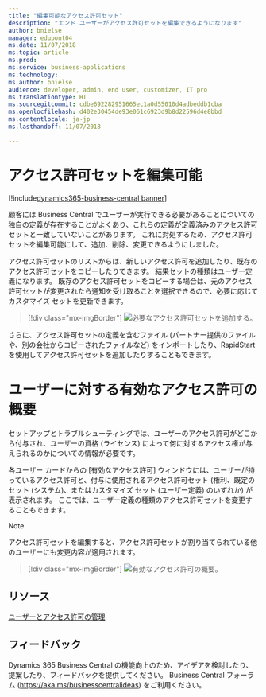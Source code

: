 ```yaml
---
title: "編集可能なアクセス許可セット"
description: "エンド ユーザーがアクセス許可セットを編集できるようになります"
author: bnielse
manager: edupont04
ms.date: 11/07/2018
ms.topic: article
ms.prod: 
ms.service: business-applications
ms.technology: 
ms.author: bnielse
audience: developer, admin, end user, customizer, IT pro
ms.translationtype: HT
ms.sourcegitcommit: cdbe692282951665ec1a0d55010d4adbeddb1cba
ms.openlocfilehash: d402e30454de93e061c6923d9b8d22596d4e8bbd
ms.contentlocale: ja-jp
ms.lasthandoff: 11/07/2018

---
```


# <a name="permission-sets-are-editable"></a>アクセス許可セットを編集可能

[!include[dynamics365-business-central banner](../includes/dynamics365-business-central.md)]

顧客には Business Central でユーザーが実行できる必要があることについての独自の定義が存在することがよくあり、これらの定義が定義済みのアクセス許可セットと一致していないことがあります。 これに対処するため、アクセス許可セットを編集可能にして、追加、削除、変更できるようにしました。

アクセス許可セットのリストからは、新しいアクセス許可を追加したり、既存のアクセス許可セットをコピーしたりできます。 結果セットの種類はユーザー定義になります。 既存のアクセス許可セットをコピーする場合は、元のアクセス許可セットが変更されたら通知を受け取ることを選択できるので、必要に応じてカスタマイズ セットを更新できます。  

> [!div class="mx-imgBorder"]
> ![](media/editablepermissionsets_list.png "必要なアクセス許可セットを追加する。")

さらに、アクセス許可セットの定義を含むファイル (パートナー提供のファイルや、別の会社からコピーされたファイルなど) をインポートしたり、RapidStart を使用してアクセス許可セットを追加したりすることもできます。

# <a name="overview-of-effective-permissions-for-a-user"></a>ユーザーに対する有効なアクセス許可の概要

セットアップとトラブルシューティングでは、ユーザーのアクセス許可がどこから付与され、ユーザーの資格 (ライセンス) によって何に対するアクセス権が与えられるのかについての情報が必要です。

各ユーザー カードからの [有効なアクセス許可] ウィンドウには、ユーザーが持っているアクセス許可と、付与に使用されるアクセス許可セット (権利、既定のセット (システム)、またはカスタマイズ セット (ユーザー定義) のいずれか) が表示されます。 ここでは、ユーザー定義の種類のアクセス許可セットを変更することもできます。  

> [!NOTE]
> アクセス許可セットを編集すると、アクセス許可セットが割り当てられている他のユーザーにも変更内容が適用されます。

> [!div class="mx-imgBorder"]
> ![](media/effective_permission_sets.png "有効なアクセス許可の概要。")

## <a name="resources"></a>リソース
[ユーザーとアクセス許可の管理](https://docs.microsoft.com/en-us/dynamics365/business-central/ui-how-users-permissions)

<!--
### Who uses this feature
End users, admins, customizers, developers, IT pros
## Status
### Availability
Cloud, On-premises, Hybrid
### Regional availability
No regional restrictions. All Dynamics 365 Business Central supported markets.
-->

## <a name="tell-us-what-you-think"></a>フィードバック
Dynamics 365 Business Central の機能向上のため、アイデアを検討したり、提案したり、フィードバックを提供してください。 Business Central フォーラム (https://aka.ms/businesscentralideas) をご利用ください。

